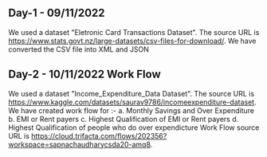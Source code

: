 ## Day-1 - 09/11/2022
We used a dataset "Eletronic Card Transactions Dataset".
The source URL is https://www.stats.govt.nz/large-datasets/csv-files-for-download/.
We have converted the CSV file into XML and JSON

## Day-2 - 10/11/2022 Work Flow
We used a dataset "Income_Expenditure_Data Dataset".
The source URL is https://www.kaggle.com/datasets/saurav9786/incomeexpenditure-dataset.
We have created work flow for :-
 a. Monthly Savings and Over Expenditure
 b. EMI or Rent payers
 c. Highest Qualification of EMI or Rent payers
 d. Highest Qualification of people who do over expendicture
 Work Flow source URL is https://cloud.trifacta.com/flows/202356?workspace=sapnachaudharycsda20-amq8.

